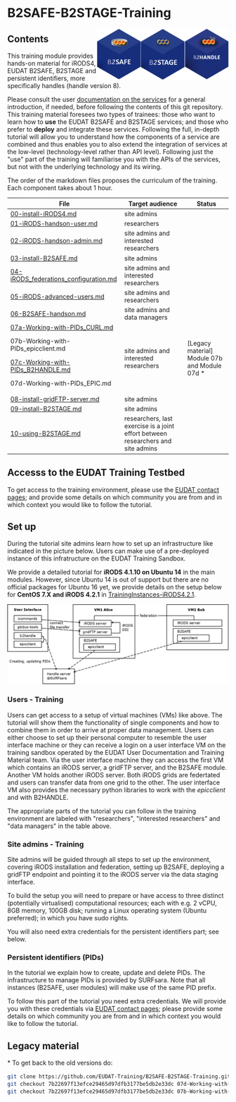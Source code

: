 # B2SAFE-B2STAGE-Training
<img align="right" src="img/B2HANDLE.png" width="100px">
<img align="right" src="img/B2STAGE.png" width="100px">
<img align="right" src="img/B2SAFE.png" width="100px">

## Contents
This training module provides hands-on material for iRODS4, EUDAT B2SAFE, B2STAGE and persistent identifiers, more specifically handles (handle version 8).

Please consult the user [documentation on the services](https://eudat.eu/services/userdoc) for a general introduction, if needed, before following the contents of this git repository. This training material foresees two types of trainees: those who want to learn how to **use** the EUDAT B2SAFE and B2STAGE services; and those who prefer to **deploy** and integrate these services. Following the full, in-depth tutorial will allow you to understand how the components of a service are combined and thus enables you to also extend the integration of services at the low-level (technology-level rather than API level). Following just the "use" part of the training will familiarise you with the APIs of the services, but not with the underlying technology and its wiring. 

The order of the markdown files proposes the curriculum of the training. Each component takes about 1 hour. 

File | Target audience | Status
------|--------------|-----
<span class="css-truncate css-truncate-target"><a href="/00-install-iRODS4.md" class="js-navigation-open" title="00-install-iRODS4.md">00-install-iRODS4.md</a></span> | site admins
<span class="css-truncate css-truncate-target"><a href="/01-iRODS-handson-user.md" class="js-navigation-open" title="01-iRODS-handson-user.md">01-iRODS-handson-user.md</a></span> | researchers
<span class="css-truncate css-truncate-target"><a href="/02-iRODS-handson-admin.md" class="js-navigation-open" title="02-iRODS-handson-admin.md">02-iRODS-handson-admin.md</a></span>	| site admins and interested researchers
<span class="css-truncate css-truncate-target"><a href="/03-install-B2SAFE.md" class="js-navigation-open" title="03-install-B2SAFE.md">03-install-B2SAFE.md</a></span>	| site admins
<span class="css-truncate css-truncate-target"><a href="/04-iRODS_federations_configuration.md" class="js-navigation-open"  title="04-iRODS_federations_configuration.md">04-iRODS_federations_configuration.md</a></span>	| site admins and interested researchers
<span class="css-truncate css-truncate-target"><a href="/05-iRODS-advanced-users.md" class="js-navigation-open" title="05-iRODS-advanced-users.md">05-iRODS-advanced-users.md</a></span>| site admins and researchers
<span class="css-truncate css-truncate-target"><a href="/06-B2SAFE-handson.md" class="js-navigation-open" title="06-B2SAFE-handson.md">06-B2SAFE-handson.md</a></span>| site admins and data managers
<span class="css-truncate css-truncate-target"><a href="/07a-Working-with-PIDs_CURL.md" class="js-navigation-open" title="07a-Working-with-PIDs_CURL.md">07a-Working-with-PIDs_CURL.md</a></span> <p><span class="css-truncate css-truncate-target"><a class="js-navigation-open" title="07b-Working-with-PIDs_epicclient.md">07b-Working-with-PIDs_epicclient.md</a></span> <p><span class="css-truncate css-truncate-target"><a href="/07c-Working-with-PIDs_B2HANDLE.md" class="js-navigation-open" title="07c-Working-with-PIDs_B2HANDLE.md">07c-Working-with-PIDs_B2HANDLE.md</a></span> <p><span class="css-truncate css-truncate-target"><a class="js-navigation-open" title="07d-Working-with-PIDs_EPIC.md">07d-Working-with-PIDs_EPIC.md</a></span> | site admins and interested researchers | [Legacy material] Module 07b and Module 07d \*
<span class="css-truncate css-truncate-target"><a href="/08-install-gridFTP-server.md" class="js-navigation-open" title="08-install-gridFTP-server.md">08-install-gridFTP-server.md</a></span> | site admins
<span class="css-truncate css-truncate-target"><a href="/09-install-B2STAGE.md" class="js-navigation-open" title="09-install-B2STAGE.md">09-install-B2STAGE.md</a></span> | site admins
<span class="css-truncate css-truncate-target"><a href="/10-using-B2STAGE.md" class="js-navigation-open" title="10-using-B2STAGE.md">10-using-B2STAGE.md</a></span> | researchers, last exercise is a joint effort between researchers and site admins

## Accesss to the EUDAT Training Testbed
To get access to the training environment, please use the [EUDAT contact pages](https://eudat.eu/support-request?service=DOCUMENTATION); and provide some details on which community you are from and in which context you would like to follow the tutorial. 

## Set up
During the tutorial site admins learn how to set up an infrastructure like indicated in the picture below. Users can make use of a pre-deployed instance of this infratructure on the EUDAT Training Sandbox. 

We provide a detailed tutorial for **iRODS 4.1.10 on Ubuntu 14** in the main modules. However, since Ubuntu 14 is out of support but there are no official packages for Ubuntu 16 yet, we provide details on the setup below for **CentOS 7.X and iRODS 4.2.1** in [TrainingInstances-iRODS4.2.1](https://github.com/EUDAT-Training/B2SAFE-B2STAGE-Training/tree/develop/TrainingInstances-iRODS4.2.1).

<img align="centre" src="img/VM-setup.png" width="800px">

### Users - Training
Users can get access to a setup of virtual machines (VMs) like above. The tutorial will show them the functionality of single components and how to combine them in order to arrive at proper data management. Users can either choose to set up their personal computer to resemble the user interface machine or they can receive a login on a user interface VM on the training sandbox operated by the EUDAT User Documentation and Training Material team. Via the user interface machine they can access the first VM which contains an iRODS server, a gridFTP server, and the B2SAFE module. Another VM holds another iRODS server. Both iRODS grids are federtated and users can transfer data from one grid to the other. The user interface VM also provides the necessary python libraries to work with the *epicclient* and with B2HANDLE.

The appropriate parts of the tutorial you can follow in the training environment are labeled with "researchers", "interested researchers" and "data managers" in the table above.

### Site admins - Training
Site admins will be guided through all steps to set up the environment, covering iRODS installation and federation, setting up B2SAFE, deploying a gridFTP endpoint and pointing it to the iRODS server via the data staging interface. 

To build the setup you will need to prepare or have access to three distinct (potentially virtualised) computational resources; each with e.g. 2 vCPU, 8GB memory, 100GB disk; running a Linux operating system (Ubuntu preferred); in which you have sudo rights. 

You will also need extra credentials for the persistent identifiers part; see below. 

### Persistent identifiers (PIDs)
In the tutorial we  explain how to create, update and delete PIDs. The infrastructure to manage PIDs is provided by SURFsara. Note that all instances (B2SAFE, user modules) will make use of the same PID prefix. 

To follow this part of the tutorial you need extra credentials. We will provide you with these credentials via [EUDAT contact pages](https://eudat.eu/support-request?service=DOCUMENTATION); please provide some details on which community you are from and in which context you would like to follow the tutorial. 

## Legacy material
\* To get back to the old versions do:
```sh
git clone https://github.com/EUDAT-Training/B2SAFE-B2STAGE-Training.git
git checkout 7b22697f13efce29465d97dfb3177be5db2e33dc 07d-Working-with-PIDs_EPIC.md
git checkout 7b22697f13efce29465d97dfb3177be5db2e33dc 07b-Working-with-PIDs_epicclient.md
```
